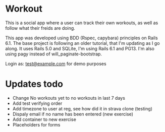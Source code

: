 # Workout

This is a social app where a user can track their own workouts, as well as follow what their freids are doing.

This app was developed using BDD (Rspec, capybara) principles on Rails 6.1. The base project is following an older tutorial, that I'm updating as I go along. It uses Rails 5.0 and SQLite, I'm using Rails 6.1 and PG13. I'm also using pagy instead of will_paginate-bootstrap.

<!-- [Demo]() -->
Login as: test@example.com	for demo purposes

# Updates todo
- Change No workouts yet to no workouts in last 7 days
- Add test verifying order
- Add timezone to user at reg, see how did it in strava clone (testing)
- Dispaly email if no name has been entered (new exercise)
- Add container to new exercise
- Placeholders for forms
